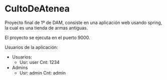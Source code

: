 # CultoDeAtenea
Proyecto final de 1º de DAM, consiste en una aplicación web usando spring, la cual es una tienda de armas antiguas.

El proyecto se ejecuta en el puerto 9000.

Usuarios de la aplicación:
- Usuarios:
  - Usr: user Cnt: 1234
- Admins
  - Usr: admin Cnt: admin
